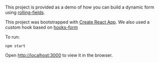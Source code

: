 This project is provided as a demo of how you can build a dynamic form using [rolling-fields](https://github.com/tes/rolling-fields).

This project was bootstrapped with [Create React App](https://github.com/facebook/create-react-app).
We also used a custom hook based on [hooks-form](https://github.com/rajatk16/hooks-form)

To run:

```npm start```

Open [http://localhost:3000](http://localhost:3000) to view it in the browser.

